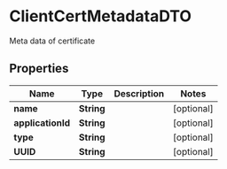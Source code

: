 

# ClientCertMetadataDTO

Meta data of certificate
## Properties

Name | Type | Description | Notes
------------ | ------------- | ------------- | -------------
**name** | **String** |  |  [optional]
**applicationId** | **String** |  |  [optional]
**type** | **String** |  |  [optional]
**UUID** | **String** |  |  [optional]



